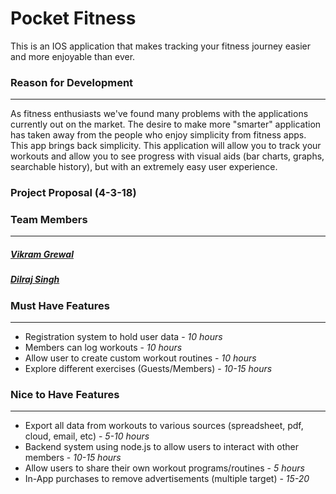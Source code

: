 # Pocket Fitness

This is an IOS application that makes tracking your fitness journey easier and more enjoyable than ever.

### Reason for Development
---
As fitness enthusiasts we've found many problems with the applications currently out on the market. The desire to make more "smarter" application has taken away from the people who enjoy simplicity from fitness apps. This app brings back simplicity. This application will allow you to track your workouts and allow you to see progress with visual aids (bar charts, graphs, searchable history), but with an extremely easy user experience.

### Project Proposal (4-3-18)

### Team Members
---
##### [Vikram Grewal](https://www.github.com/vikramgrewal "Vikram Grewal Github")
##### [Dilraj Singh](https://www.github.com/sdilraj "Dilraj Singh Github")
### Must Have Features
---
- Registration system to hold user data - *10 hours*
- Members can log workouts - *10 hours*
- Allow user to create custom workout routines - *10 hours*
- Explore different exercises (Guests/Members) - *10-15 hours*

### Nice to Have Features
---
- Export all data from workouts to various sources (spreadsheet, pdf, cloud, email, etc) - *5-10 hours*
- Backend system using node.js to allow users to interact with other members - *10-15 hours*
- Allow users to share their own workout programs/routines - *5 hours*
- In-App purchases to remove advertisements (multiple target) - *15-20*
